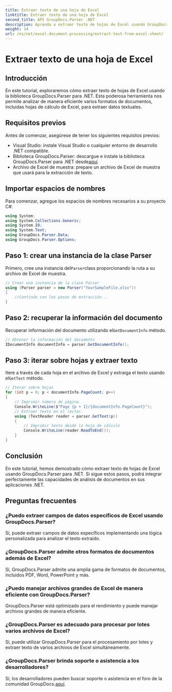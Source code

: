 ```yaml
---
title: Extraer texto de una hoja de Excel
linktitle: Extraer texto de una hoja de Excel
second_title: API GroupDocs.Parser .NET
description: Aprenda a extraer texto de hojas de Excel usando GroupDocs.Parser para .NET. Pasos sencillos para una extracción de texto eficaz.
weight: 14
url: /es/net/excel-document-processing/extract-text-from-excel-sheet/
---
```


# Extraer texto de una hoja de Excel

## Introducción
En este tutorial, exploraremos cómo extraer texto de hojas de Excel usando la biblioteca GroupDocs.Parser para .NET. Esta poderosa herramienta nos permite analizar de manera eficiente varios formatos de documentos, incluidas hojas de cálculo de Excel, para extraer datos textuales.
## Requisitos previos
Antes de comenzar, asegúrese de tener los siguientes requisitos previos:
- Visual Studio: instale Visual Studio o cualquier entorno de desarrollo .NET compatible.
-  Biblioteca GroupDocs.Parser: descargue e instale la biblioteca GroupDocs.Parser para .NET desde[aquí](https://releases.groupdocs.com/parser/net/).
- Archivo de Excel de muestra: prepare un archivo de Excel de muestra que usará para la extracción de texto.

## Importar espacios de nombres
Para comenzar, agregue los espacios de nombres necesarios a su proyecto C#:
```csharp
using System;
using System.Collections.Generic;
using System.IO;
using System.Text;
using GroupDocs.Parser.Data;
using GroupDocs.Parser.Options;
```
## Paso 1: crear una instancia de la clase Parser
 Primero, cree una instancia del`Parser`class proporcionando la ruta a su archivo de Excel de muestra.
```csharp
// Crear una instancia de la clase Parser
using (Parser parser = new Parser("YourSampleFile.xlsx"))
{
    //Continúe con los pasos de extracción...
}
```
## Paso 2: recuperar la información del documento
 Recuperar información del documento utilizando el`GetDocumentInfo` método.
```csharp
// Obtener la información del documento
IDocumentInfo documentInfo = parser.GetDocumentInfo();
```
## Paso 3: iterar sobre hojas y extraer texto
 Itere a través de cada hoja en el archivo de Excel y extraiga el texto usando el`GetText` método.
```csharp
// Iterar sobre hojas
for (int p = 0; p < documentInfo.PageCount; p++)
{
    // Imprimir número de página
    Console.WriteLine($"Page {p + 1}/{documentInfo.PageCount}");
    // Extraer texto en el lector.
    using (TextReader reader = parser.GetText(p))
    {
        // Imprimir texto desde la hoja de cálculo
        Console.WriteLine(reader.ReadToEnd());
    }
}
```

## Conclusión
En este tutorial, hemos demostrado cómo extraer texto de hojas de Excel usando GroupDocs.Parser para .NET. Si sigue estos pasos, podrá integrar perfectamente las capacidades de análisis de documentos en sus aplicaciones .NET.

## Preguntas frecuentes
### ¿Puedo extraer campos de datos específicos de Excel usando GroupDocs.Parser?
Sí, puede extraer campos de datos específicos implementando una lógica personalizada para analizar el texto extraído.
### ¿GroupDocs.Parser admite otros formatos de documentos además de Excel?
Sí, GroupDocs.Parser admite una amplia gama de formatos de documentos, incluidos PDF, Word, PowerPoint y más.
### ¿Puedo manejar archivos grandes de Excel de manera eficiente con GroupDocs.Parser?
GroupDocs.Parser está optimizado para el rendimiento y puede manejar archivos grandes de manera eficiente.
### ¿GroupDocs.Parser es adecuado para procesar por lotes varios archivos de Excel?
Sí, puede utilizar GroupDocs.Parser para el procesamiento por lotes y extraer texto de varios archivos de Excel simultáneamente.
### ¿GroupDocs.Parser brinda soporte o asistencia a los desarrolladores?
 Sí, los desarrolladores pueden buscar soporte o asistencia en el foro de la comunidad GroupDocs.[aquí](https://forum.groupdocs.com/c/parser/17).